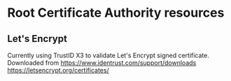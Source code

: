 # Root Certificate Authority resources

## Let's Encrypt
Currently using TrustID X3 to validate Let's Encrypt signed certificate.  Downloaded from https://www.identrust.com/support/downloads
https://letsencrypt.org/certificates/


